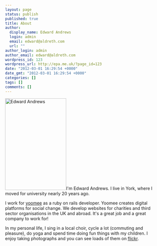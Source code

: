 ```yaml
---
layout: page
status: publish
published: true
title: About
author:
  display_name: Edward Andrews
  login: admin
  email: edward@aldreth.com
  url: ""
author_login: admin
author_email: edward@aldreth.com
wordpress_id: 123
wordpress_url: http://epa.me.uk/?page_id=123
date: "2012-03-01 16:29:54 +0000"
date_gmt: "2012-03-01 16:29:54 +0000"
categories: []
tags: []
comments: []
---
```


<p><a href="http://epa.me.uk/wp-content/uploads/2012/03/me.jpg"><img class="alignright size-medium wp-image-149" title="Edward Andrews" alt="Edward Andrews" src="http://epa.me.uk/wp-content/uploads/2012/03/me-199x300.jpg" width="199" height="300" /></a>I'm Edward Andrews.  I live in York, where I moved for university nearly 20 years ago.</p>
<p>I work for <a href="http://yoomee.com">yoomee</a> as a ruby on rails developer.  Yoomee creates digital platforms for social change.  We develop websites for charities and third sector organisations in the UK and abroad.  It's a great job and a great company to work for!</p>
<p>In my personal life, I sing in a local choir, cycle a lot (commuting and pleasure), do yoga and spend time doing fun things with my children.  I enjoy taking photographs and you can see loads of them on <a href="http://flickr.com/aldreth">flickr</a>.</p>
